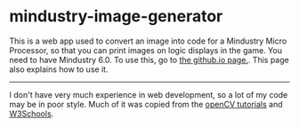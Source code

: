 # mindustry-image-generator
This is a web app used to convert an image into code for a Mindustry Micro Processor, so that you can print images on logic displays in the game. You need to have Mindustry 6.0. To use this, go to [the github.io page.](https://sudobeans.github.io/mindustry-image-generator/). This page also explains how to use it.

------

I don't have very much experience in web development, so a lot of my code may be in poor style. Much of it was copied from the [openCV tutorials](https://docs.opencv.org/3.4/d5/d10/tutorial_js_root.html) and [W3Schools](https://www.w3schools.com/default.asp).
